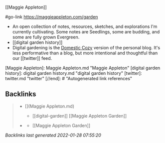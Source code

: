 [[Maggie Appleton]]

#go-link https://maggieappleton.com/garden

-	An open collection of notes, resources, sketches, and explorations I'm currently cultivating. Some notes are Seedlings, some are budding, and some are fully grown Evergreen.
-	[[digital garden history]]
-	Digital gardening is the [Domestic Cozy](https://www.ribbonfarm.com/series/domestic-cozy/) version of the personal blog. It's less performative than a blog, but more intentional and thoughtful than our [[twitter]] feed.

[//begin]: # "Autogenerated link references for markdown compatibility"
[Maggie Appleton]: Maggie Appleton.md "Maggie Appleton"
[digital garden history]: digital garden history.md "digital garden history"
[twitter]: twitter.md "twitter"
[//end]: # "Autogenerated link references"

## Backlinks

> - [](Maggie Appleton.md)
>   - [[digital-garden]] [[Maggie Appleton Garden]]
>    
> - [](digital-garden.md)
>   - [[Maggie Appleton Garden]]

_Backlinks last generated 2022-01-28 07:55:20_
